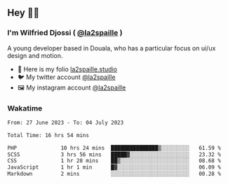 ## Hey 👋🏾
### I'm Wilfried Djossi ( <a href="https://twitter.com/la2spaille/" target="_blank">@la2spaille</a> )
A young developer based in Douala, who has a particular focus on ui/ux design and motion.

- 🎨 Here is my folio [la2spaille.studio](https://la2spaille.studio/)
- 🐦 My twitter account [@la2spaille](https://twitter.com/la2spaille/)
- 🖼 My instagram account [@la2spaille](https://www.instagram.com/la2spaille/)

### Wakatime
<!--START_SECTION:waka-->

```txt
From: 27 June 2023 - To: 04 July 2023

Total Time: 16 hrs 54 mins

PHP              10 hrs 24 mins  ███████████████▒░░░░░░░░░   61.59 %
SCSS             3 hrs 56 mins   █████▓░░░░░░░░░░░░░░░░░░░   23.32 %
CSS              1 hr 28 mins    ██▒░░░░░░░░░░░░░░░░░░░░░░   08.68 %
JavaScript       1 hr 1 min      █▓░░░░░░░░░░░░░░░░░░░░░░░   06.09 %
Markdown         2 mins          ░░░░░░░░░░░░░░░░░░░░░░░░░   00.28 %
```

<!--END_SECTION:waka-->
<!--
**la2spaille/la2spaille** is a ✨ _special_ ✨ repository because its `README.md` (this file) appears on your GitHub profile.

Here are some ideas to get you started:

- 🔭 I’m currently working on ...
- 🌱 I’m currently learning ...
- 👯 I’m looking to collaborate on ...
- 🤔 I’m looking for help with ...
- 💬 Ask me about ...
- 📫 How to reach me: ...
- 😄 Pronouns: ...
- ⚡ Fun fact: ...
-->
